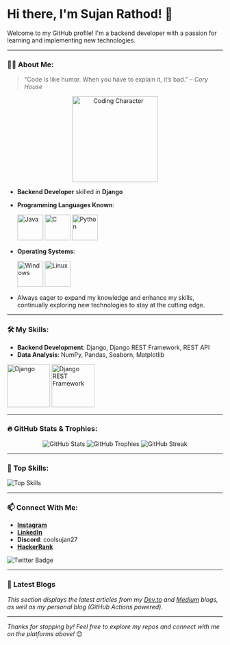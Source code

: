 # Hi there, I'm Sujan Rathod! 👋


Welcome to my GitHub profile! I'm a backend developer with a passion for learning and implementing new technologies.

---

### 👨‍💻 About Me:

> "Code is like humor. When you have to explain it, it’s bad." – *Cory House*
<p align="center">
  <img src="https://media.giphy.com/media/ZVik7pBtu9dNS/giphy.gif" alt="Coding Character" width="200"/>
</p>


- **Backend Developer** skilled in **Django**
- **Programming Languages Known**:
  
  <p align="left">
    <img src="https://img.icons8.com/color/96/000000/java-coffee-cup-logo.png" alt="Java" width="60" height="60"/>
    <img src="https://img.icons8.com/color/96/000000/c-programming.png" alt="C" width="60" height="60"/>
    <img src="https://img.icons8.com/color/96/000000/python.png" alt="Python" width="60" height="60"/>
  </p>

- **Operating Systems**:
  
  <p align="left">
    <img src="https://img.icons8.com/color/96/000000/windows-10.png" alt="Windows" width="60" height="60"/>
    <img src="https://img.icons8.com/color/96/000000/linux.png" alt="Linux" width="60" height="60"/>
  </p>

- Always eager to expand my knowledge and enhance my skills, continually exploring new technologies to stay at the cutting edge.



---

### 🛠 My Skills:
- **Backend Development**: Django, Django REST Framework, REST API
- **Data Analysis**: NumPy, Pandas, Seaborn, Matplotlib

<p align="left">
  <img src="https://img.icons8.com/color/96/000000/django.png" alt="Django" width="100" height="100"/>
  <img src="https://img.icons8.com/color/96/000000/api.png" alt="Django REST Framework" width="100" height="100"/> <!-- API icon as a placeholder for Django REST Framework -->
  
</p>





---

### 🔥 GitHub Stats & Trophies:
<p align="center">
  <img src="https://github-readme-stats.vercel.app/api?username=Sujan-coder-sudo&show_icons=true&theme=radical" alt="GitHub Stats" />
  <img src="https://github-profile-trophy.vercel.app/?username=Sujan-coder-sudo&theme=onedark" alt="GitHub Trophies" />
  <img src="https://github-readme-streak-stats.herokuapp.com/?user=Sujan-coder-sudo&theme=radical" alt="GitHub Streak" />
</p>

---

### 🚀 Top Skills:
![Top Skills](https://github-readme-stats.vercel.app/api/top-langs/?username=Sujan-coder-sudo&layout=compact&theme=radical)

---

### 📫 Connect With Me:
- **[Instagram](https://www.instagram.com/itsmesujanr)**
- **[LinkedIn](https://www.linkedin.com/in/sujan-rathod)**
- **Discord**: coolsujan27
- **[HackerRank](https://www.hackerrank.com/sujan_rathod)**

![Twitter Badge](https://img.shields.io/twitter/follow/itsmesujanr?style=social)

---

### 📖 Latest Blogs
<!-- BLOG-POST-LIST:START -->
<!-- BLOG-POST-LIST:END -->

*This section displays the latest articles from my [Dev.to](https://dev.to/) and [Medium](https://medium.com/) blogs, as well as my personal blog (GitHub Actions powered).*

---

*Thanks for stopping by! Feel free to explore my repos and connect with me on the platforms above!* 😊

